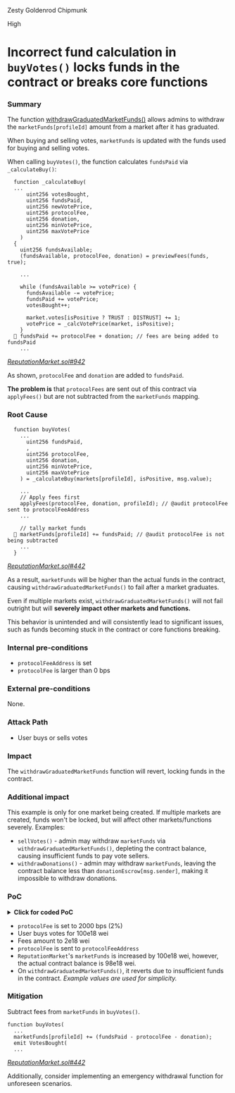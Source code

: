 Zesty Goldenrod Chipmunk

High

# Incorrect fund calculation in `buyVotes()` locks funds in the contract or breaks core functions

### Summary

The function [withdrawGraduatedMarketFunds()](https://github.com/sherlock-audit/2024-11-ethos-network-ii/blob/57c02df7c56f0b18c681a89ebccc28c86c72d8d8/ethos/packages/contracts/contracts/ReputationMarket.sol#L660) allows admins to withdraw the `marketFunds[profileId]` amount from a market after it has graduated.

When buying and selling votes, `marketFunds` is updated with the funds used for buying and selling votes.

When calling `buyVotes()`, the function calculates `fundsPaid` via `_calculateBuy()`:

```solidity
  function _calculateBuy(
  ...
      uint256 votesBought,
      uint256 fundsPaid,
      uint256 newVotePrice,
      uint256 protocolFee,
      uint256 donation,
      uint256 minVotePrice,
      uint256 maxVotePrice
    )
  {
    uint256 fundsAvailable;
    (fundsAvailable, protocolFee, donation) = previewFees(funds, true);

    ...

    while (fundsAvailable >= votePrice) {
      fundsAvailable -= votePrice;
      fundsPaid += votePrice;
      votesBought++;

      market.votes[isPositive ? TRUST : DISTRUST] += 1;
      votePrice = _calcVotePrice(market, isPositive);
    }
  📌 fundsPaid += protocolFee + donation; // fees are being added to fundsPaid
    ...
```

[_ReputationMarket.sol#942_](https://github.com/sherlock-audit/2024-11-ethos-network-ii/blob/57c02df7c56f0b18c681a89ebccc28c86c72d8d8/ethos/packages/contracts/contracts/ReputationMarket.sol#L942)

As shown, `protocolFee` and `donation` are added to `fundsPaid`.

**The problem is** that `protocolFees` are sent out of this contract via `applyFees()` but are not subtracted from the `marketFunds` mapping.

### Root Cause

```solidity
  function buyVotes(
    ...
      uint256 fundsPaid,
      ,
      uint256 protocolFee,
      uint256 donation,
      uint256 minVotePrice,
      uint256 maxVotePrice
    ) = _calculateBuy(markets[profileId], isPositive, msg.value);

    ...
    // Apply fees first
    applyFees(protocolFee, donation, profileId); // @audit protocolFee sent to protocolFeeAddress
    ...

    // tally market funds
  📌 marketFunds[profileId] += fundsPaid; // @audit protocolFee is not being subtracted
    ...
  }
```

[_ReputationMarket.sol#442_](https://github.com/sherlock-audit/2024-11-ethos-network-ii/blob/57c02df7c56f0b18c681a89ebccc28c86c72d8d8/ethos/packages/contracts/contracts/ReputationMarket.sol#L442)

As a result, `marketFunds` will be higher than the actual funds in the contract, causing `withdrawGraduatedMarketFunds()` to fail after a market graduates.

Even if multiple markets exist, `withdrawGraduatedMarketFunds()` will not fail outright but will **severely impact other markets and functions.**

This behavior is unintended and will consistently lead to significant issues, such as funds becoming stuck in the contract or core functions breaking.

### Internal pre-conditions

- `protocolFeeAddress` is set
- `protocolFee` is larger than 0 bps

### External pre-conditions

None.

### Attack Path

- User buys or sells votes

### Impact

The `withdrawGraduatedMarketFunds` function will revert, locking funds in the contract.

### Additional impact

This example is only for one market being created. If multiple markets are created, funds won't be locked, but will affect other markets/functions severely. Examples:

- `sellVotes()` - admin may withdraw `marketFunds` via `withdrawGraduatedMarketFunds()`, depleting the contract balance, causing insufficient funds to pay vote sellers.
- `withdrawDonations()` - admin may withdraw `marketFunds`, leaving the contract balance less than `donationEscrow[msg.sender]`, making it impossible to withdraw donations.

### PoC


<details>
<summary><b>Click for coded PoC</b></summary>

Place the following code in `rep.market.test.ts` and run with `npm run test:contracts`.

```typescript
// eslint-disable-next-line vitest/expect-expect
it.only('should apply fees to marketFunds incorrectly', async () => {
  const amountToBuy = DEFAULT.buyAmount * 20n;
  const protocolFeeAddress: string = ethers.Wallet.createRandom().address;
  await reputationMarket.connect(deployer.ADMIN).setProtocolFeeAddress(protocolFeeAddress);
  // setting a 2% fee
  await reputationMarket.connect(deployer.ADMIN).setEntryProtocolFeeBasisPoints(200);

  const contractBalanceBefore = await ethers.provider.getBalance(reputationMarket.target);
  const marketFundsBefore = await reputationMarket.marketFunds(DEFAULT.profileId);
  console.log('before contract balance: ' + contractBalanceBefore);
  console.log('before marketFunds[1]: ' + marketFundsBefore);
  console.log('---------------------------------');

  // buying votes worth 0.2 eth
  const { trustVotes: positive } = await userA.buyVotes({
    buyAmount: amountToBuy,
  });

  console.log('bought votes: ' + positive);

  // selling the same votes for the same price
  const { trustVotes: finalPositiveVotes } = await userA.sellVotes({
    sellVotes: positive,
  });

  console.log('sold votes: ' + (positive - finalPositiveVotes));

  let contractBalanceAfter = await ethers.provider.getBalance(reputationMarket.target);
  let marketFundsAfter = await reputationMarket.marketFunds(DEFAULT.profileId);
  console.log('---------------------------------');
  console.log('after marketFunds[1]: ' + marketFundsAfter);
  console.log('after contract balance: ' + contractBalanceAfter);

  // should be equal or at least contractBalanceAfter > marketFundsAfter
  const marketFundsContractDelta1 = marketFundsAfter - contractBalanceAfter;
  expect(marketFundsContractDelta1).to.be.gt(0);
  // contract balance hasn't changed, but marketFund has increased
  expect(contractBalanceAfter).to.equal(contractBalanceBefore);
  expect(marketFundsAfter).to.be.gt(marketFundsBefore);

  // even worse, marketFunds continues to grow on subsequent buys

  await userA.buyVotes({
    buyAmount: amountToBuy,
  });
  await userA.sellVotes({
    sellVotes: positive,
  });
  contractBalanceAfter = await ethers.provider.getBalance(reputationMarket.target);
  marketFundsAfter = await reputationMarket.marketFunds(DEFAULT.profileId);

  console.log('---------------------------------');
  const marketFundsContractDelta2 = marketFundsAfter - contractBalanceAfter;
  console.log('after marketFunds[1]: ' + marketFundsAfter);
  console.log('after contract balance: ' + contractBalanceAfter);
  // marketFunds are even higher now and the contract balance is the same
  expect(contractBalanceAfter).to.equal(contractBalanceBefore);
  expect(marketFundsContractDelta2).to.be.gt(marketFundsContractDelta1).and.to.be.gt(0);

  await deployer.contractAddressManager.contract
    .connect(deployer.OWNER)
    .updateContractAddressesForNames([deployer.ADMIN.address], ['GRADUATION_WITHDRAWAL']);

  await expect(reputationMarket.connect(deployer.ADMIN).graduateMarket(DEFAULT.profileId))
    .to.emit(reputationMarket, 'MarketGraduated')
    .withArgs(DEFAULT.profileId);

  // withdrawGraduatedMarketFunds() does not work as expected, reverts
  await expect(
    reputationMarket.connect(deployer.ADMIN).withdrawGraduatedMarketFunds(DEFAULT.profileId),
  ).to.be.revertedWith('ETH transfer failed');
});
```

</details>

- `protocolFee` is set to 2000 bps (2%)
- User buys votes for 100e18 wei
- Fees amount to 2e18 wei
- `protocolFee` is sent to `protocolFeeAddress`
- `ReputationMarket`'s `marketFunds` is increased by 100e18 wei, however, the actual contract balance is 98e18 wei.
- On `withdrawGraduatedMarketFunds()`, it reverts due to insufficient funds in the contract.
  _Example values are used for simplicity._


### Mitigation

Subtract fees from `marketFunds` in `buyVotes()`.

```solidity
function buyVotes(
  ...
  marketFunds[profileId] += (fundsPaid - protocolFee - donation);
  emit VotesBought(
  ...
```

[_ReputationMarket.sol#442_](https://github.com/sherlock-audit/2024-11-ethos-network-ii/blob/57c02df7c56f0b18c681a89ebccc28c86c72d8d8/ethos/packages/contracts/contracts/ReputationMarket.sol#L442)

Additionally, consider implementing an emergency withdrawal function for unforeseen scenarios.